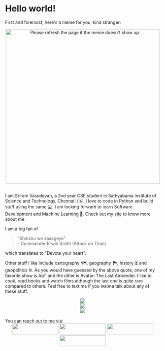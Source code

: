 # Hello world!
First and foremost, here's a meme for you, kind stranger:
<div align="center">
<img width=500 src='https://random-memer.herokuapp.com/' title="Meme" alt="Please refresh the page if the meme doesn't show up.">
</div>
<br />

I am Sriram Vasudevan, a 2nd year CSE student in Sathyabama Institute of Science and Technology, Chennai :india:. I love to code in Python and build stuff using the same :computer:. I am looking forward to learn Software Development and Machine Learning :robot:. 
Check out my <a href="https://sriram-bb63.github.io/">site</a> to know more about me.

I am a big fan of 
> "Shinzou wo sasageyo" <br> - Commander Erwin Smith (Attack on Titan)

which translates to "Devote your heart".

Other stuff I like include cartography :world_map:, geography :national_park:, history :hourglass_flowing_sand: and geopolitics :globe_with_meridians:. As you would have guessed by the above quote, one of my favorite show is AoT and the other is Avatar: The Last Airbender. I like to cook, read books and watch films although the last one is quite rare compared to others. Feel free to text me if you wanna talk about any of these stuff.

<div align="center">
<img src="https://github-readme-stats.vercel.app/api?username=Sriram-bb63&show_icons=true&theme=synthwave&border_radius=0&title_color=a4ccd8&text_color=a4ccd8&icon_color=a4ccd8&bg_color=0d1927&custom_title=Github stats">
<br />
<img src="https://github-readme-stats.vercel.app/api/top-langs/?username=Sriram-bb63&layout=compact&bg_color=0d1927&text_color=a4ccd8&title_color=a4ccd8">
<br />
<img src="https://activity-graph.herokuapp.com/graph?username=Sriram-bb63&bg_color=0d1927&color=8aafba&line=8aafba&point=8aafba&area_color==8aafba&hide_border=true&custom_title=Contribution%20Graph">
</div>

<br />
You can reach out to me via:
<div align="center">
<a href="https://www.linkedin.com/in/sriram-vasudevan-0812" target="_blank"><img src="https://img.shields.io/badge/LinkedIn-0077B5?style=for-the-badge&logo=linkedin&logoColor=white" style="width: 150px; height: 35px;"></a> <a href="https://discordapp.com/users/576274954367139850" target="_blank"><img src="https://img.shields.io/badge/Discord-7289DA?style=for-the-badge&logo=discord&logoColor=white" style="width: 150px; height: 35px;"></a> <a href="mailto:srriram2002.31@gmail.com" target="_blank"><img src="https://img.shields.io/badge/Gmail-D14836?style=for-the-badge&logo=gmail&logoColor=white" style="width: 150px; height: 35px;"></a> <a href="https://twitter.com/Sriram_31_?t=jruCfgXdkYG8LtihMqVATw&s=09" target="_blank"><img src="https://img.shields.io/badge/Twitter-1DA1F2?style=for-the-badge&logo=twitter&logoColor=white" style="width: 150px; height: 35px;"></a>
</div>
